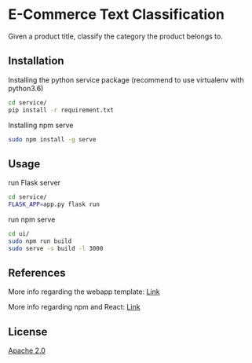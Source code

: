 # E-Commerce Text Classification

Given a product title, classify the category the product belongs to.

## Installation
Installing the python service package (recommend to use virtualenv with python3.6)
```bash
cd service/
pip install -r requirement.txt
```
Installing npm serve
```bash
sudo npm install -g serve
```

## Usage

run Flask server
```bash
cd service/
FLASK_APP=app.py flask run
```
run npm serve
```bash
cd ui/
sudo npm run build
sudo serve -s build -l 3000
```
## References
More info regarding the webapp template: 
[Link](https://towardsdatascience.com/create-a-complete-machine-learning-web-application-using-react-and-flask-859340bddb33)

More info regarding npm and React:
[Link](ui/README.md)

## License
[Apache 2.0](LICENSE)
